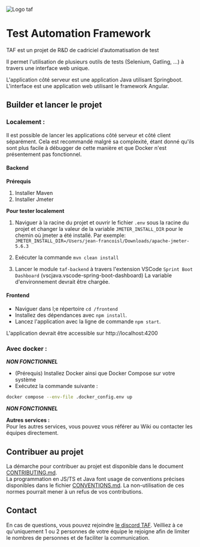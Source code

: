 ![Logo taf](./logo_taf.png)

# Test Automation Framework

TAF est un projet de R&amp;D de cadriciel d’automatisation de test


Il permet l'utilisation de plusieurs outils de tests (Selenium, Gatling, ...) à travers une interface web unique.

L'application côté serveur est une application Java utilisant Springboot.
L'interface est une application web utilisant le framework Angular.

## Builder et lancer le projet

### Localement :

Il est possible de lancer les applications côté serveur et côté client séparément. Cela est recommandé malgré sa complexité, étant donné qu'ils sont plus facile à débugger de cette manière et que Docker n'est présentement pas fonctionnel.

#### Backend

**Prérequis**
1. Installer Maven
2. Installer Jmeter

**Pour tester localement**
1. Naviguer à la racine du projet et ouvrir le fichier `.env` sous la racine du projet et changer la valeur de la variable `JMETER_INSTALL_DIR` pour le chemin où jmeter a été installé. Par exemple: `JMETER_INSTALL_DIR=/Users/jean-francoisl/Downloads/apache-jmeter-5.6.3`

2. Exécuter la commande `mvn clean install`

3. Lancer le module `taf-backend` à travers l'extension VSCode `Sprint Boot Dashboard` (vscjava.vscode-spring-boot-dashboard)
La variable d'environnement devrait être chargée.

#### Frontend
- Naviguer dans l;e répertoire `cd /frontend`
- Installez des dépendances avec `npm install`.
- Lancez l'application avec la ligne de commande `npm start`.

L'application devrait être accessible sur http://localhost:4200

### Avec docker :

***NON FONCTIONNEL***
- (Prérequis) Installez Docker ainsi que Docker Compose sur votre système
- Exécutez la commande suivante :
```bash
docker compose --env-file .docker_config.env up
```
***NON FONCTIONNEL***

**Autres services :**  
Pour les autres services, vous pouvez vous référer au Wiki ou contacter les équipes directement.

## Contribuer au projet

La démarche pour contribuer au projet est disponible dans le document [CONTRIBUTING.md](./CONTRIBUTING.md).  
La programmation en JS/TS et Java font usage de conventions précises disponibles dans le fichier [CONVENTIONS.md](./documentation/CONVENTIONS.md). La non-utilisation de ces normes pourrait mener à un refus de vos contributions.

## Contact

En cas de questions, vous pouvez rejoindre [le discord TAF](https://discord.gg/TYrqTdHEqk). Veilliez à ce qu'uniquement 1 ou 2 personnes de votre équipe le rejoigne afin de limiter le nombres de personnes et de faciliter la communication.